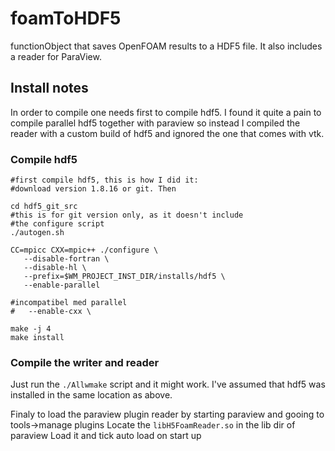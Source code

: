 # foamToHDF5
functionObject that saves OpenFOAM results to a HDF5 file. It also includes a reader for ParaView.


## Install notes

In order to compile one needs first to compile hdf5. I found it
quite a pain to compile parallel hdf5 together with paraview
so instead I compiled the reader with a custom build of hdf5 and
ignored the one that comes with vtk. 

### Compile hdf5
```
#first compile hdf5, this is how I did it:
#download version 1.8.16 or git. Then

cd hdf5_git_src
#this is for git version only, as it doesn't include
#the configure script
./autogen.sh

CC=mpicc CXX=mpic++ ./configure \
   --disable-fortran \
   --disable-hl \
   --prefix=$WM_PROJECT_INST_DIR/installs/hdf5 \
   --enable-parallel

#incompatibel med parallel
#   --enable-cxx \

make -j 4
make install
```

### Compile the writer and reader
Just run the `./Allwmake` script and it might work.
I've assumed that hdf5 was installed in the same
location as above.

Finaly to load the paraview plugin reader by
starting paraview and gooing to tools->manage plugins
Locate the `libH5FoamReader.so` in the lib dir of paraview
Load it and tick auto load on start up

